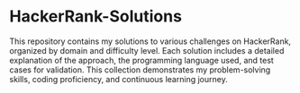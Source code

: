 # HackerRank-Solutions
This repository contains my solutions to various challenges on HackerRank, organized by domain and difficulty level. Each solution includes a detailed explanation of the approach, the programming language used, and test cases for validation. This collection demonstrates my problem-solving skills, coding proficiency, and continuous learning journey.
